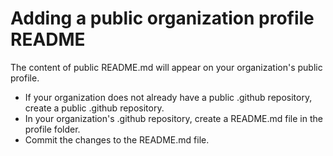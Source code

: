 # Adding a public organization profile README
The content of public README.md will appear on your organization's public profile.

- If your organization does not already have a public .github repository, create a public .github repository.
- In your organization's .github repository, create a README.md file in the profile folder.
- Commit the changes to the README.md file.
